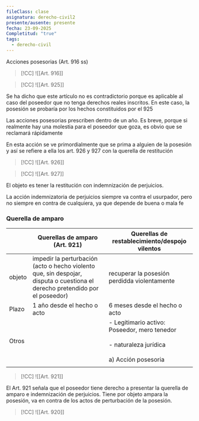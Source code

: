 ```yaml
---
fileClass: clase
asignatura: derecho-civil2
presente/ausente: presente
fecha: 23-09-2025
Completitud: "true"
tags:
  - derecho-civil
---
```

Acciones posesorias (Art. 916 ss)

>[!CC] ![[Art. 916]]


>[!CC] ![[Art. 925]]


Se ha dicho que este artículo no es contradictorio porque es aplicable al caso del poseedor que no tenga derechos reales inscritos. En este caso, la posesión se probaría por los hechos constituidos por el 925

Las acciones posesorias prescriben dentro de un año. Es breve, porque si realmente hay una molestia para el poseedor que goza, es obvio que se reclamará rápidamente

En esta acción se ve primordialmente que se prima a alguien de la posesión y así se refiere a ella los art. 926 y 927 con la querella de restitución

>[!CC] ![[Art. 926]]

>[!CC] ![[Art. 927]]

El objeto es tener la restitución con indemnización de perjuicios.

La acción indemnizatoria de perjuicios siempre va contra el usurpador, pero no siempre en contra de cualquiera, ya que depende de buena o mala fe



### Querella de amparo


|        | Querellas de amparo (Art. 921)                                                                                               | Querellas de restablecimiento/despojo vilentos                                                       |
| ------ | ---------------------------------------------------------------------------------------------------------------------------- | ---------------------------------------------------------------------------------------------------- |
| objeto | impedir la perturbación (acto o hecho violento que, sin despojar, disputa o cuestiona el derecho pretendido por el poseedor) | recuperar la posesión perdidda violentamente                                                         |
| Plazo  | 1 año desde el hecho o acto                                                                                                  | 6 meses desde el hecho o acto                                                                        |
| Otros  |                                                                                                                              | - Legitimario activo: Poseedor, mero tenedor<br><br>- naturaleza jurídica<br><br>a) Acción posesoria |
|        |                                                                                                                              |                                                                                                      |

>[!CC] ![[Art. 921]]


El Art. 921 señala que el poseedor tiene derecho a presentar la querella de amparo e indemnización de perjuicios. Tiene por objeto ampara la posesión, va en contra de los actos de perturbación de la posesión. 

>[!CC] ![[Art. 920]]

